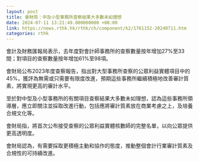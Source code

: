```yaml
---
layout: post
title: 會財局：中及小型事務所查察結果大多數未如理想
date: 2024-07-11 13:21:49.000000000 +08:00
link: https://news.rthk.hk/rthk/ch/component/k2/1761152-20240711.htm
categories: rthk
---
```


會計及財務匯報局表示，去年度對會計師事務所的查察數量按年增加27%至33間；對項目的查察數量按年增加61%至98項。

會財局公布2023年度查察報告，指出對大型事務所查察的公眾利益實體項目中的45%，獲評為無需或只需要有限度改進，預期這些事務所繼續積極地改善審計質素，將實現更高的審計水平。

至於對中型及小型事務所的有關項目查察結果大多數未如理想，認為這些事務所領導層，應立即關注並採取改進行動，包括應將審計質素放在商業考慮之上，及培養合規文化等。

會財局指，將首次公布接受查察的公眾利益實體核數師的完整名單，以向公眾提供更高透明度。

會財局認為，有需要採取更積極主動和協作的態度，推動整個會計行業審計質素及合規性的可持續改進。
